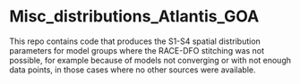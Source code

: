 # Misc_distributions_Atlantis_GOA
This repo contains code that produces the S1-S4 spatial distribution parameters for model groups where the RACE-DFO stitching was not possible, for example because of models not converging or with not enough data points, in those cases where no other sources were available.
